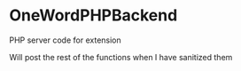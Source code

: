 # OneWordPHPBackend
PHP server code for extension

Will post the rest of the functions when I have sanitized them
